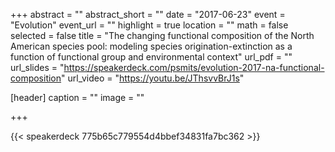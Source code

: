 +++
abstract = ""
abstract_short = ""
date = "2017-06-23"
event = "Evolution"
event_url = ""
highlight = true
location = ""
math = false
selected = false
title = "The changing functional composition of the North American species pool: modeling species origination-extinction as a function of functional group and environmental context"
url_pdf = ""
url_slides = "https://speakerdeck.com/psmits/evolution-2017-na-functional-composition"
url_video = "https://youtu.be/JThsvvBrJ1s"

[header]
  caption = ""
  image = ""

+++

{{< speakerdeck 775b65c779554d4bbef34831fa7bc362 >}}
